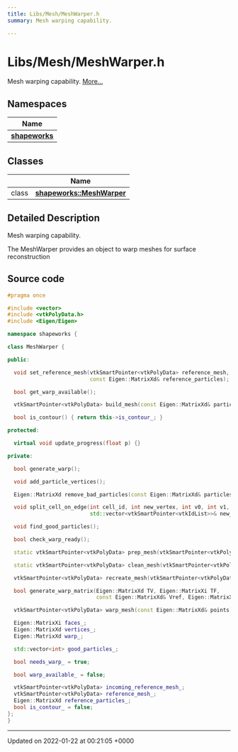 ```yaml
---
title: Libs/Mesh/MeshWarper.h
summary: Mesh warping capability. 

---
```


# Libs/Mesh/MeshWarper.h

Mesh warping capability.  [More...](#detailed-description)

## Namespaces

| Name           |
| -------------- |
| **[shapeworks](../Namespaces/namespaceshapeworks.md)**  |

## Classes

|                | Name           |
| -------------- | -------------- |
| class | **[shapeworks::MeshWarper](../Classes/classshapeworks_1_1MeshWarper.md)**  |

## Detailed Description

Mesh warping capability. 

The MeshWarper provides an object to warp meshes for surface reconstruction 




## Source code

```cpp
#pragma once

#include <vector>
#include <vtkPolyData.h>
#include <Eigen/Eigen>

namespace shapeworks {

class MeshWarper {

public:

  void set_reference_mesh(vtkSmartPointer<vtkPolyData> reference_mesh,
                          const Eigen::MatrixXd& reference_particles);

  bool get_warp_available();

  vtkSmartPointer<vtkPolyData> build_mesh(const Eigen::MatrixXd& particles);

  bool is_contour() { return this->is_contour_; }

protected:

  virtual void update_progress(float p) {}

private:

  bool generate_warp();

  void add_particle_vertices();

  Eigen::MatrixXd remove_bad_particles(const Eigen::MatrixXd& particles);

  void split_cell_on_edge(int cell_id, int new_vertex, int v0, int v1,
                          std::vector<vtkSmartPointer<vtkIdList>>& new_triangles);

  void find_good_particles();

  bool check_warp_ready();

  static vtkSmartPointer<vtkPolyData> prep_mesh(vtkSmartPointer<vtkPolyData> mesh);

  static vtkSmartPointer<vtkPolyData> clean_mesh(vtkSmartPointer<vtkPolyData> mesh);

  vtkSmartPointer<vtkPolyData> recreate_mesh(vtkSmartPointer<vtkPolyData> mesh);

  bool generate_warp_matrix(Eigen::MatrixXd TV, Eigen::MatrixXi TF,
                            const Eigen::MatrixXd& Vref, Eigen::MatrixXd& W);

  vtkSmartPointer<vtkPolyData> warp_mesh(const Eigen::MatrixXd& points);

  Eigen::MatrixXi faces_;
  Eigen::MatrixXd vertices_;
  Eigen::MatrixXd warp_;

  std::vector<int> good_particles_;

  bool needs_warp_ = true;

  bool warp_available_ = false;

  vtkSmartPointer<vtkPolyData> incoming_reference_mesh_;
  vtkSmartPointer<vtkPolyData> reference_mesh_;
  Eigen::MatrixXd reference_particles_;
  bool is_contour_ = false;
};
}
```


-------------------------------

Updated on 2022-01-22 at 00:21:05 +0000
